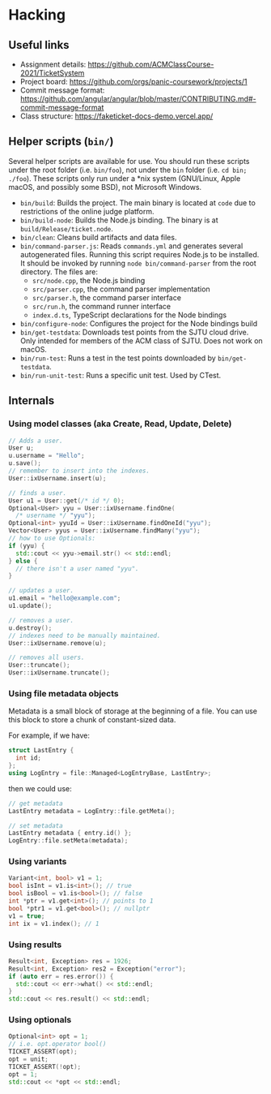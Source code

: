 Hacking
=======

## Useful links

- Assignment details: <https://github.com/ACMClassCourse-2021/TicketSystem>
- Project board: <https://github.com/orgs/panic-coursework/projects/1>
- Commit message format: <https://github.com/angular/angular/blob/master/CONTRIBUTING.md#-commit-message-format>
- Class structure: <https://faketicket-docs-demo.vercel.app/>

## Helper scripts (`bin/`)

Several helper scripts are available for use. You should run
these scripts under the root folder (i.e. `bin/foo`), not
under the `bin` folder (i.e. `cd bin; ./foo`). These scripts
only run under a *nix system (GNU/Linux, Apple macOS, and
possibly some BSD), not Microsoft Windows.

- `bin/build`: Builds the project. The main binary is
  located at `code` due to restrictions of the online judge
  platform.
- `bin/build-node`: Builds the Node.js binding. The binary
  is at `build/Release/ticket.node`.
- `bin/clean`: Cleans build artifacts and data files.
- `bin/command-parser.js`: Reads `commands.yml` and
  generates several autogenerated files. Running this
  script requires Node.js to be installed. It should be
  invoked by running `node bin/command-parser` from the root
  directory. The files are:
    - `src/node.cpp`, the Node.js binding
    - `src/parser.cpp`, the command parser implementation
    - `src/parser.h`, the command parser interface
    - `src/run.h`, the command runner interface
    - `index.d.ts`, TypeScript declarations for the Node
      bindings
- `bin/configure-node`: Configures the project for the Node
  bindings build
- `bin/get-testdata`: Downloads test points from the SJTU
  cloud drive. Only intended for members of the ACM class of
  SJTU. Does not work on macOS.
- `bin/run-test`: Runs a test in the test points downloaded
  by `bin/get-testdata`.
- `bin/run-unit-test`: Runs a specific unit test. Used by
  CTest.

## Internals

### Using model classes (aka Create, Read, Update, Delete)

```cpp
// Adds a user.
User u;
u.username = "Hello";
u.save();
// remember to insert into the indexes.
User::ixUsername.insert(u);

// finds a user.
User u1 = User::get(/* id */ 0);
Optional<User> yyu = User::ixUsername.findOne(
  /* username */ "yyu");
Optional<int> yyuId = User::ixUsername.findOneId("yyu");
Vector<User> yyus = User::ixUsername.findMany("yyu");
// how to use Optionals:
if (yyu) {
  std::cout << yyu->email.str() << std::endl;
} else {
  // there isn't a user named "yyu".
}

// updates a user.
u1.email = "hello@example.com";
u1.update();

// removes a user.
u.destroy();
// indexes need to be manually maintained.
User::ixUsername.remove(u);

// removes all users.
User::truncate();
User::ixUsername.truncate();
```

### Using file metadata objects

Metadata is a small block of storage at the beginning of a
file. You can use this block to store a chunk of
constant-sized data.

For example, if we have:

```cpp
struct LastEntry {
  int id;
};
using LogEntry = file::Managed<LogEntryBase, LastEntry>;
```

then we could use:

```cpp
// get metadata
LastEntry metadata = LogEntry::file.getMeta();

// set metadata
LastEntry metadata { entry.id() };
LogEntry::file.setMeta(metadata);
```

### Using variants

```cpp
Variant<int, bool> v1 = 1;
bool isInt = v1.is<int>(); // true
bool isBool = v1.is<bool>(); // false
int *ptr = v1.get<int>(); // points to 1
bool *ptr1 = v1.get<bool>(); // nullptr
v1 = true;
int ix = v1.index(); // 1
```

### Using results

```cpp
Result<int, Exception> res = 1926;
Result<int, Exception> res2 = Exception("error");
if (auto err = res.error()) {
  std::cout << err->what() << std::endl;
}
std::cout << res.result() << std::endl;
```

### Using optionals

```cpp
Optional<int> opt = 1;
// i.e. opt.operator bool()
TICKET_ASSERT(opt);
opt = unit;
TICKET_ASSERT(!opt);
opt = 1;
std::cout << *opt << std::endl;
```
